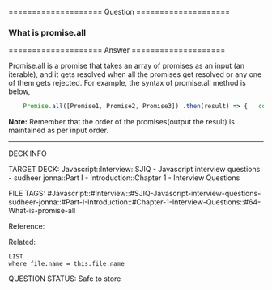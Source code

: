 ==================== Question ====================  

### What is promise.all  

==================== Answer ====================  

Promise.all is a promise that takes an array of promises as an input (an
iterable), and it gets resolved when all the promises get resolved or any one of
them gets rejected. For example, the syntax of promise.all method is below,

```javascript
    Promise.all([Promise1, Promise2, Promise3]) .then(result) => {   console.log(result) }) .catch(error => console.log(`Error in promises ${error}`))
```

**Note:** Remember that the order of the promises(output the result) is
maintained as per input order.

---

DECK INFO

TARGET DECK: Javascript::Interview::SJIQ - Javascript interview questions -
sudheer jonna::Part I - Introduction::Chapter 1 - Interview Questions

FILE TAGS:
#Javascript::#Interview::#SJIQ-Javascript-interview-questions-sudheer-jonna::#Part-I-Introduction::#Chapter-1-Interview-Questions::#64-What-is-promise-all

Reference:

Related:

```dataview
LIST
where file.name = this.file.name
```

QUESTION STATUS: Safe to store
